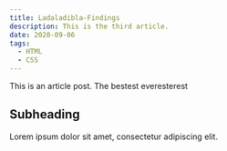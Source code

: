 ```yaml
---
title: Ladaladibla-Findings
description: This is the third article.
date: 2020-09-06
tags:
  - HTML
  - CSS
---
```


This is an article post. The bestest everesterest

## Subheading

Lorem ipsum dolor sit amet, consectetur adipiscing elit.